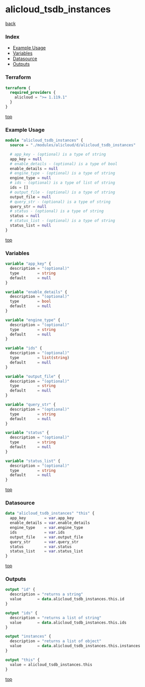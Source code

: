 # alicloud_tsdb_instances

[back](../alicloud.md)

### Index

- [Example Usage](#example-usage)
- [Variables](#variables)
- [Datasource](#datasource)
- [Outputs](#outputs)

### Terraform

```terraform
terraform {
  required_providers {
    alicloud = ">= 1.119.1"
  }
}
```

[top](#index)

### Example Usage

```terraform
module "alicloud_tsdb_instances" {
  source = "./modules/alicloud/d/alicloud_tsdb_instances"

  # app_key - (optional) is a type of string
  app_key = null
  # enable_details - (optional) is a type of bool
  enable_details = null
  # engine_type - (optional) is a type of string
  engine_type = null
  # ids - (optional) is a type of list of string
  ids = []
  # output_file - (optional) is a type of string
  output_file = null
  # query_str - (optional) is a type of string
  query_str = null
  # status - (optional) is a type of string
  status = null
  # status_list - (optional) is a type of string
  status_list = null
}
```

[top](#index)

### Variables

```terraform
variable "app_key" {
  description = "(optional)"
  type        = string
  default     = null
}

variable "enable_details" {
  description = "(optional)"
  type        = bool
  default     = null
}

variable "engine_type" {
  description = "(optional)"
  type        = string
  default     = null
}

variable "ids" {
  description = "(optional)"
  type        = list(string)
  default     = null
}

variable "output_file" {
  description = "(optional)"
  type        = string
  default     = null
}

variable "query_str" {
  description = "(optional)"
  type        = string
  default     = null
}

variable "status" {
  description = "(optional)"
  type        = string
  default     = null
}

variable "status_list" {
  description = "(optional)"
  type        = string
  default     = null
}
```

[top](#index)

### Datasource

```terraform
data "alicloud_tsdb_instances" "this" {
  app_key        = var.app_key
  enable_details = var.enable_details
  engine_type    = var.engine_type
  ids            = var.ids
  output_file    = var.output_file
  query_str      = var.query_str
  status         = var.status
  status_list    = var.status_list
}
```

[top](#index)

### Outputs

```terraform
output "id" {
  description = "returns a string"
  value       = data.alicloud_tsdb_instances.this.id
}

output "ids" {
  description = "returns a list of string"
  value       = data.alicloud_tsdb_instances.this.ids
}

output "instances" {
  description = "returns a list of object"
  value       = data.alicloud_tsdb_instances.this.instances
}

output "this" {
  value = alicloud_tsdb_instances.this
}
```

[top](#index)